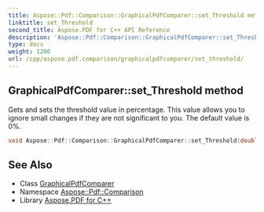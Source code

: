 ```yaml
---
title: Aspose::Pdf::Comparison::GraphicalPdfComparer::set_Threshold method
linktitle: set_Threshold
second_title: Aspose.PDF for C++ API Reference
description: 'Aspose::Pdf::Comparison::GraphicalPdfComparer::set_Threshold method. Gets and sets the threshold value in percentage. This value allows you to ignore small changes if they are not significant to you. The default value is 0% in C++.'
type: docs
weight: 1200
url: /cpp/aspose.pdf.comparison/graphicalpdfcomparer/set_threshold/
---
```

## GraphicalPdfComparer::set_Threshold method


Gets and sets the threshold value in percentage. This value allows you to ignore small changes if they are not significant to you. The default value is 0%.

```cpp
void Aspose::Pdf::Comparison::GraphicalPdfComparer::set_Threshold(double value)
```

## See Also

* Class [GraphicalPdfComparer](../)
* Namespace [Aspose::Pdf::Comparison](../../)
* Library [Aspose.PDF for C++](../../../)
